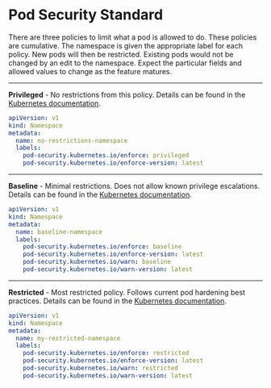 # Pod Security Standard

There are three policies to limit what a pod is allowed to do. These policies are cumulative. The namespace is given the appropriate label for each policy. New pods will then be restricted. Existing pods would not be changed by an edit to the namespace. Expect the particular fields and allowed values to change as the feature matures.

***

**Privileged** - No restrictions from this policy. Details can be found in the [Kubernetes documentation](https://kubernetes.io/docs/concepts/security/pod-security-standards/#privileged).

```yaml
apiVersion: v1
kind: Namespace
metadata: 
  name: no-restrictions-namespace
  labels:
    pod-security.kubernetes.io/enforce: privileged
    pod-security.kubernetes.io/enforce-version: latest
```

***

**Baseline** - Minimal restrictions. Does not allow known privilege escalations. Details can be found in the [Kubernetes documentation](https://kubernetes.io/docs/concepts/security/pod-security-standards/#baseline).

```yaml
apiVersion: v1
kind: Namespace
metadata:
  name: baseline-namespace
  labels:
    pod-security.kubernetes.io/enforce: baseline
    pod-security.kubernetes.io/enforce-version: latest
    pod-security.kubernetes.io/warn: baseline
    pod-security.kubernetes.io/warn-version: latest
```

***

**Restricted** - Most restricted policy. Follows current pod hardening best practices. Details can be found in the [Kubernetes documentation](https://kubernetes.io/docs/concepts/security/pod-security-standards/#restricted).

```yaml
apiVersion: v1
kind: Namespace
metadata:
  name: my-restricted-namespace
  labels:
    pod-security.kubernetes.io/enforce: restricted
    pod-security.kubernetes.io/enforce-version: latest
    pod-security.kubernetes.io/warn: restricted
    pod-security.kubernetes.io/warn-version: latest
```
